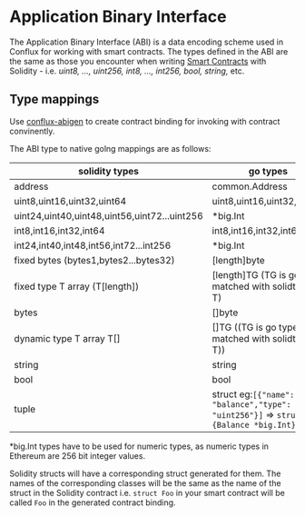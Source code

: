 Application Binary Interface
============================

The Application Binary Interface (ABI) is a data encoding scheme used in Conflux for working with smart contracts. The types defined in the ABI are the same as those you encounter when writing [Smart Contracts](smart_contracts_overview.md) with Solidity - i.e. *uint8, ..., uint256, int8, ..., int256, bool, string,* etc.

Type mappings
-------------

Use [conflux-abigen]() to create contract binding for invoking with contract convinently.

The ABI type to native golng mappings are as follows:

| solidity types                               | go types                                                                           |
| -------------------------------------------- | ---------------------------------------------------------------------------------- |
| address                                      | common.Address                                                                     |
| uint8,uint16,uint32,uint64                   | uint8,uint16,uint32,uint64                                                         |
| uint24,uint40,uint48,uint56,uint72...uint256 | *big.Int                                                                           |
| int8,int16,int32,int64                       | int8,int16,int32,int64                                                             |
| int24,int40,int48,int56,int72...int256       | *big.Int                                                                           |
| fixed bytes (bytes1,bytes2...bytes32)        | [length]byte                                                                       |
| fixed type T array (T[length])               | [length]TG (TG is go type matched with solidty type T)                             |
| bytes                                        | []byte                                                                             |
| dynamic type T array T[]                     | []TG ((TG is go type matched with solidty type T))                                 |
| string                                       | string                                                                             |
| bool                                         | bool                                                                               |
| tuple                                        | struct eg:`[{"name": "balance","type": "uint256"}]` => `struct {Balance *big.Int}` |


*big.Int types have to be used for numeric types, as numeric types in Ethereum are 256 bit integer values.

Solidity structs will have a corresponding struct generated for them.  The names of the corresponding classes will be the same as the name of the struct in the Solidity contract i.e. `struct Foo` in your smart contract will be called `Foo` in the generated contract binding.